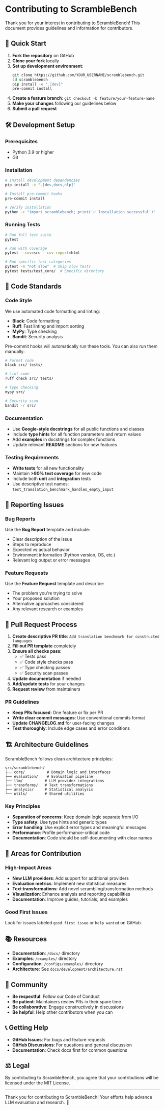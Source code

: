 # Contributing to ScrambleBench

Thank you for your interest in contributing to ScrambleBench! This document provides guidelines and information for contributors.

## 🚀 Quick Start

1. **Fork the repository** on GitHub
2. **Clone your fork** locally
3. **Set up development environment**:
   ```bash
   git clone https://github.com/YOUR_USERNAME/scramblebench.git
   cd scramblebench
   pip install -e ".[dev]"
   pre-commit install
   ```
4. **Create a feature branch**: `git checkout -b feature/your-feature-name`
5. **Make your changes** following our guidelines below
6. **Submit a pull request**

## 🛠️ Development Setup

### Prerequisites
- Python 3.9 or higher
- Git

### Installation
```bash
# Install development dependencies
pip install -e ".[dev,docs,nlp]"

# Install pre-commit hooks
pre-commit install

# Verify installation
python -c "import scramblebench; print('✅ Installation successful')"
```

### Running Tests
```bash
# Run full test suite
pytest

# Run with coverage
pytest --cov=src --cov-report=html

# Run specific test categories
pytest -m "not slow"  # Skip slow tests
pytest tests/test_core/  # Specific directory
```

## 📝 Code Standards

### Code Style
We use automated code formatting and linting:

- **Black**: Code formatting
- **Ruff**: Fast linting and import sorting  
- **MyPy**: Type checking
- **Bandit**: Security analysis

Pre-commit hooks will automatically run these tools. You can also run them manually:

```bash
# Format code
black src/ tests/

# Lint code
ruff check src/ tests/

# Type checking
mypy src/

# Security scan
bandit -r src/
```

### Documentation
- Use **Google-style docstrings** for all public functions and classes
- Include **type hints** for all function parameters and return values
- Add **examples** in docstrings for complex functions
- Update relevant **README** sections for new features

### Testing Requirements
- **Write tests** for all new functionality
- Maintain **>90% test coverage** for new code
- Include both **unit** and **integration** tests
- Use descriptive test names: `test_translation_benchmark_handles_empty_input`

## 🐛 Reporting Issues

### Bug Reports
Use the **Bug Report** template and include:
- Clear description of the issue
- Steps to reproduce
- Expected vs actual behavior
- Environment information (Python version, OS, etc.)
- Relevant log output or error messages

### Feature Requests
Use the **Feature Request** template and describe:
- The problem you're trying to solve
- Your proposed solution
- Alternative approaches considered
- Any relevant research or examples

## 🔄 Pull Request Process

1. **Create descriptive PR title**: `Add translation benchmark for constructed languages`
2. **Fill out PR template** completely
3. **Ensure all checks pass**:
   - ✅ Tests pass
   - ✅ Code style checks pass
   - ✅ Type checking passes
   - ✅ Security scan passes
4. **Update documentation** if needed
5. **Add/update tests** for your changes
6. **Request review** from maintainers

### PR Guidelines
- **Keep PRs focused**: One feature or fix per PR
- **Write clear commit messages**: Use conventional commits format
- **Update CHANGELOG.md** for user-facing changes
- **Test thoroughly**: Include edge cases and error conditions

## 🏗️ Architecture Guidelines

ScrambleBench follows clean architecture principles:

```
src/scramblebench/
├── core/          # Domain logic and interfaces
├── evaluation/    # Evaluation pipeline
├── llm/          # LLM provider integrations
├── transforms/   # Text transformations
├── analysis/     # Statistical analysis
└── utils/        # Shared utilities
```

### Key Principles
- **Separation of concerns**: Keep domain logic separate from I/O
- **Type safety**: Use type hints and generic types
- **Error handling**: Use explicit error types and meaningful messages
- **Performance**: Profile performance-critical code
- **Documentation**: Code should be self-documenting with clear names

## 🎯 Areas for Contribution

### High-Impact Areas
- **New LLM providers**: Add support for additional providers
- **Evaluation metrics**: Implement new statistical measures
- **Text transformations**: Add novel scrambling/transformation methods
- **Visualization**: Enhance analysis and reporting capabilities
- **Documentation**: Improve guides, tutorials, and examples

### Good First Issues
Look for issues labeled `good first issue` or `help wanted` on GitHub.

## 📚 Resources

- **Documentation**: `/docs/` directory
- **Examples**: `/examples/` directory  
- **Configuration**: `/configs/examples/` directory
- **Architecture**: See `docs/development/architecture.rst`

## 🤝 Community

- **Be respectful**: Follow our Code of Conduct
- **Be patient**: Maintainers review PRs in their spare time
- **Be collaborative**: Engage constructively in discussions
- **Be helpful**: Help other contributors when you can

## 📞 Getting Help

- **GitHub Issues**: For bugs and feature requests
- **GitHub Discussions**: For questions and general discussion
- **Documentation**: Check docs first for common questions

## ⚖️ Legal

By contributing to ScrambleBench, you agree that your contributions will be licensed under the MIT License.

---

Thank you for contributing to ScrambleBench! Your efforts help advance LLM evaluation and research. 🚀